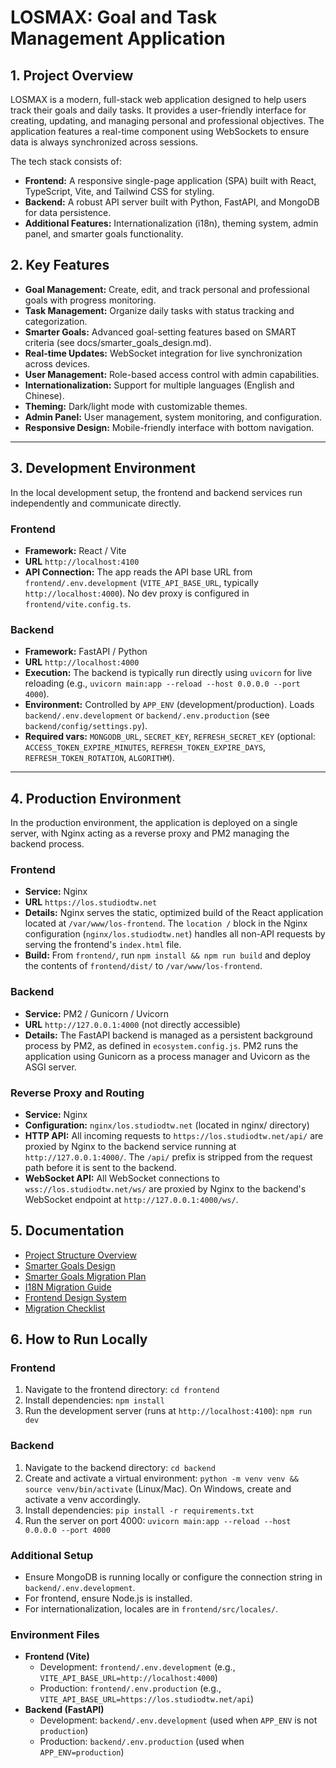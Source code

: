 # LOSMAX: Goal and Task Management Application
## 1. Project Overview

LOSMAX is a modern, full-stack web application designed to help users track their goals and daily tasks. It provides a user-friendly interface for creating, updating, and managing personal and professional objectives. The application features a real-time component using WebSockets to ensure data is always synchronized across sessions.

The tech stack consists of:
- **Frontend:** A responsive single-page application (SPA) built with React, TypeScript, Vite, and Tailwind CSS for styling.
- **Backend:** A robust API server built with Python, FastAPI, and MongoDB for data persistence.
- **Additional Features:** Internationalization (i18n), theming system, admin panel, and smarter goals functionality.

## 2. Key Features

- **Goal Management:** Create, edit, and track personal and professional goals with progress monitoring.
- **Task Management:** Organize daily tasks with status tracking and categorization.
- **Smarter Goals:** Advanced goal-setting features based on SMART criteria (see docs/smarter_goals_design.md).
- **Real-time Updates:** WebSocket integration for live synchronization across devices.
- **User Management:** Role-based access control with admin capabilities.
- **Internationalization:** Support for multiple languages (English and Chinese).
- **Theming:** Dark/light mode with customizable themes.
- **Admin Panel:** User management, system monitoring, and configuration.
- **Responsive Design:** Mobile-friendly interface with bottom navigation.

---

## 3. Development Environment

In the local development setup, the frontend and backend services run independently and communicate directly.

### Frontend
- **Framework:** React / Vite
- **URL** `http://localhost:4100`
- **API Connection:** The app reads the API base URL from `frontend/.env.development` (`VITE_API_BASE_URL`, typically `http://localhost:4000`). No dev proxy is configured in `frontend/vite.config.ts`.

### Backend
- **Framework:** FastAPI / Python
- **URL** `http://localhost:4000`
- **Execution:** The backend is typically run directly using `uvicorn` for live reloading (e.g., `uvicorn main:app --reload --host 0.0.0.0 --port 4000`).
- **Environment:** Controlled by `APP_ENV` (development/production). Loads `backend/.env.development` or `backend/.env.production` (see `backend/config/settings.py`).
- **Required vars:** `MONGODB_URL`, `SECRET_KEY`, `REFRESH_SECRET_KEY` (optional: `ACCESS_TOKEN_EXPIRE_MINUTES`, `REFRESH_TOKEN_EXPIRE_DAYS`, `REFRESH_TOKEN_ROTATION`, `ALGORITHM`).

---

## 4. Production Environment

In the production environment, the application is deployed on a single server, with Nginx acting as a reverse proxy and PM2 managing the backend process.

### Frontend
- **Service:** Nginx
- **URL** `https://los.studiodtw.net`
- **Details:** Nginx serves the static, optimized build of the React application located at `/var/www/los-frontend`. The `location /` block in the Nginx configuration (`nginx/los.studiodtw.net`) handles all non-API requests by serving the frontend's `index.html` file.
- **Build:** From `frontend/`, run `npm install && npm run build` and deploy the contents of `frontend/dist/` to `/var/www/los-frontend`.

### Backend
- **Service:** PM2 / Gunicorn / Uvicorn
- **URL** `http://127.0.0.1:4000` (not directly accessible)
- **Details:** The FastAPI backend is managed as a persistent background process by PM2, as defined in `ecosystem.config.js`. PM2 runs the application using Gunicorn as a process manager and Uvicorn as the ASGI server.

### Reverse Proxy and Routing
- **Service:** Nginx
- **Configuration:** `nginx/los.studiodtw.net` (located in nginx/ directory)
- **HTTP API:** All incoming requests to `https://los.studiodtw.net/api/` are proxied by Nginx to the backend service running at `http://127.0.0.1:4000/`. The `/api/` prefix is stripped from the request path before it is sent to the backend.
- **WebSocket API:** All WebSocket connections to `wss://los.studiodtw.net/ws/` are proxied by Nginx to the backend's WebSocket endpoint at `http://127.0.0.1:4000/ws/`.

## 5. Documentation

- [Project Structure Overview](docs/ProjectStructureOverview.md)
- [Smarter Goals Design](docs/smarter_goals_design.md)
- [Smarter Goals Migration Plan](docs/smarter_goals_migration_plan.md)
- [I18N Migration Guide](I18N_MIGRATION_GUIDE.md)
- [Frontend Design System](frontend/DESIGN_SYSTEM.md)
- [Migration Checklist](frontend/MIGRATION_CHECKLIST.md)

## 6. How to Run Locally

### Frontend
1. Navigate to the frontend directory: `cd frontend`
2. Install dependencies: `npm install`
3. Run the development server (runs at `http://localhost:4100`): `npm run dev`

### Backend
1. Navigate to the backend directory: `cd backend`
2. Create and activate a virtual environment: `python -m venv venv && source venv/bin/activate` (Linux/Mac). On Windows, create and activate a venv accordingly.
3. Install dependencies: `pip install -r requirements.txt`
4. Run the server on port 4000: `uvicorn main:app --reload --host 0.0.0.0 --port 4000`

### Additional Setup
- Ensure MongoDB is running locally or configure the connection string in `backend/.env.development`.
- For frontend, ensure Node.js is installed.
- For internationalization, locales are in `frontend/src/locales/`.

### Environment Files
- **Frontend (Vite)**
  - Development: `frontend/.env.development` (e.g., `VITE_API_BASE_URL=http://localhost:4000`)
  - Production: `frontend/.env.production` (e.g., `VITE_API_BASE_URL=https://los.studiodtw.net/api`)
- **Backend (FastAPI)**
  - Development: `backend/.env.development` (used when `APP_ENV` is not `production`)
  - Production: `backend/.env.production` (used when `APP_ENV=production`)